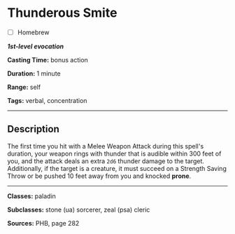 # Thunderous Smite

- [ ] Homebrew

***1st-level evocation***

**Casting Time:** bonus action

**Duration:** 1 minute

**Range:** self

**Tags:** verbal, concentration

---

## Description
The first time you hit with a Melee Weapon Attack during this spell's duration, your weapon rings with thunder that is audible within 300 feet of you, and the attack deals an extra `2d6` thunder damage to the target.
Additionally, if the target is a creature, it must succeed on a Strength Saving Throw or be pushed 10 feet away from you and knocked **prone**.

---

**Classes:** paladin

**Subclasses:** stone (ua) sorcerer, zeal (psa) cleric

**Sources:** PHB, page 282
